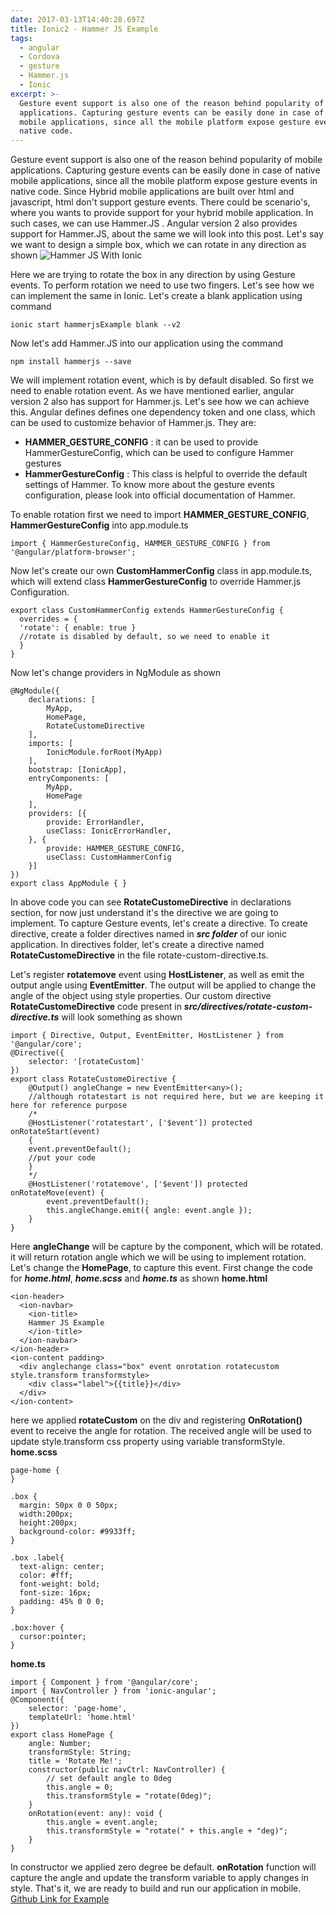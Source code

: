```yaml
---
date: 2017-03-13T14:40:28.697Z
title: Ionic2 - Hammer JS Example
tags:
  - angular
  - Cordova
  - gesture
  - Hammer.js
  - Ionic
excerpt: >-
  Gesture event support is also one of the reason behind popularity of mobile
  applications. Capturing gesture events can be easily done in case of native
  mobile applications, since all the mobile platform expose gesture events in
  native code.
---
```

Gesture event support is also one of the reason behind popularity of mobile
applications. Capturing gesture events can be easily done in case of native
mobile applications, since all the mobile platform expose gesture events in
native code. Since Hybrid mobile applications are built over html and 
javascript,  html don't support gesture events.
There could be scenario's, where you wants to provide support for your hybrid
mobile application. In such cases, we can use Hammer.JS . Angular version 2
also provides support for Hammer.JS, about the same we will look into this
post.
Let's say we want to design a simple box, which we can rotate in any direction
as shown
![Hammer JS With Ionic](/assets/ezgif.com-video-to-gif.gif "Hammer JS With
Ionic")

Here we are trying to rotate the box in any direction by using Gesture events.
To perform rotation we need to use two fingers. Let's see how we can implement
the same in Ionic. Let's create a blank application using command

```
ionic start hammerjsExample blank --v2
```

Now let's add Hammer.JS into our application using the command

```
npm install hammerjs --save
```

We will implement rotation event, which is by default disabled. So first we
need to enable rotation event. As we have mentioned earlier, angular version 2
also has support for Hammer.js. Let's see how we can achieve this.
Angular defines defines one dependency token and one class, which can be used
to customize behavior of Hammer.js. They are:

* **HAMMER_GESTURE_CONFIG** : it can be used to provide HammerGestureConfig,
  which can be used to configure Hammer gestures
* **HammerGestureConfig** : This class is helpful to override the default
  settings of Hammer. To know more about the gesture events configuration,
  please look into official documentation of Hammer.

To enable rotation first we need to import **HAMMER_GESTURE_CONFIG**,
**HammerGestureConfig** into app.module.ts

```
import { HammerGestureConfig, HAMMER_GESTURE_CONFIG } from '@angular/platform-browser';
```

Now let's create our own **CustomHammerConfig** class in app.module.ts, which
will extend class **HammerGestureConfig** to override Hammer.js Configuration.

```
export class CustomHammerConfig extends HammerGestureConfig {
  overrides = {
  'rotate': { enable: true } 
  //rotate is disabled by default, so we need to enable it
  }
}
```

Now let's change providers in NgModule as shown

```
@NgModule({
    declarations: [
        MyApp,
        HomePage,
        RotateCustomeDirective
    ],
    imports: [
        IonicModule.forRoot(MyApp)
    ],
    bootstrap: [IonicApp],
    entryComponents: [
        MyApp,
        HomePage
    ],
    providers: [{
        provide: ErrorHandler,
        useClass: IonicErrorHandler,
    }, {
        provide: HAMMER_GESTURE_CONFIG,
        useClass: CustomHammerConfig
    }]
})
export class AppModule { }
```

In above code you can see **RotateCustomeDirective** in declarations section,
for now just understand it's the directive we are going to implement. To
capture Gesture events, let's create a directive. To create directive, create
a folder directives named in _**src folder**_ of our ionic application. In
directives folder, let's create a directive named **RotateCustomeDirective**
in the file rotate-custom-directive.ts.

Let's register **rotatemove** event using **HostListener**, as well as emit
the output angle using **EventEmitter**. The output will be applied to change
the angle of the object using style properties.
Our custom directive **RotateCustomeDirective** code present in
_**src/directives/rotate-custom-directive.ts**_ will look something as shown

```
import { Directive, Output, EventEmitter, HostListener } from '@angular/core';
@Directive({
    selector: '[rotateCustom]'
})
export class RotateCustomeDirective {
    @Output() angleChange = new EventEmitter<any>();
    //although rotatestart is not required here, but we are keeping it here for reference purpose
    /*
    @HostListener('rotatestart', ['$event']) protected onRotateStart(event)
    {
    event.preventDefault();
    //put your code
    }
    */
    @HostListener('rotatemove', ['$event']) protected onRotateMove(event) {
        event.preventDefault();
        this.angleChange.emit({ angle: event.angle });
    }
}
```

Here **angleChange** will be capture by the component, which will be rotated.
it will return rotation angle which we will be using to implement rotation.
Let's change the **HomePage**, to capture this event. First change the code
for _**home.html**_, _**home.scss**_ and _**home.ts**_ as shown
**home.html**

```
<ion-header>
  <ion-navbar>
    <ion-title>
    Hammer JS Example
    </ion-title>
  </ion-navbar>
</ion-header>
<ion-content padding>
  <div anglechange class="box" event onrotation rotatecustom style.transform transformstyle>
    <div class="label">{{title}}</div>
  </div>
</ion-content>
```

here we applied **rotateCustom** on the div and registering **OnRotation()**
event to receive the angle for rotation. The received angle will be used to
update style.transform css property using variable transformStyle.
**home.scss**

```
page-home {
}

.box {
  margin: 50px 0 0 50px;
  width:200px;
  height:200px;
  background-color: #9933ff;
}

.box .label{
  text-align: center;
  color: #fff;
  font-weight: bold;
  font-size: 16px;
  padding: 45% 0 0 0;
}

.box:hover {
  cursor:pointer;
}
```

**home.ts**

```
import { Component } from '@angular/core';
import { NavController } from 'ionic-angular';
@Component({
    selector: 'page-home',
    templateUrl: 'home.html'
})
export class HomePage {
    angle: Number;
    transformStyle: String;
    title = 'Rotate Me!';
    constructor(public navCtrl: NavController) {
        // set default angle to 0deg
        this.angle = 0;
        this.transformStyle = "rotate(0deg)";
    }
    onRotation(event: any): void {
        this.angle = event.angle;
        this.transformStyle = "rotate(" + this.angle + "deg)";
    }
}
```



In constructor we applied zero degree be default. **onRotation** function will
capture the angle and update the transform variable to apply changes in style.
That's it, we are ready to build and run our application in mobile.
[Github Link for Example](https://github.com/nitishkumar71/hammerjsExample)
